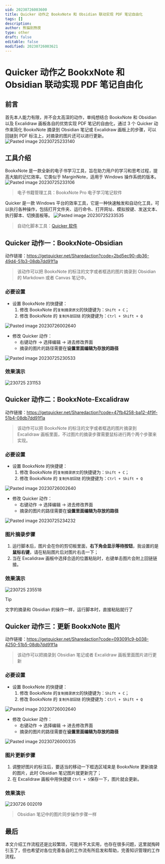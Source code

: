 ```yaml
---
uid: 20230726003600
title: Quicker 动作之 BookxNote 和 Obsidian 联动实现 PDF 笔记自由化
tags: []
description: 
author: 熊猫别熬夜
type: other
draft: false
editable: false
modified: 20230726003621
---
```


# Quicker 动作之 BookxNote 和 Obsidian 联动实现 PDF 笔记自由化

## 前言

首先本人能力有限，并不会太高深的动作，单纯想结合 BookxNote 和 Obsidian 以及 Excalidraw 画板各自的优势实现 PDF 笔记的自由化，通过 3 个 Quicker 动作来简化 BookxNote 摘录到 Obsidian 笔记或 Excalidraw 画板上的步骤，可以回链到 PDF 标注上，对摘录的图片还可以进行更新。
![Pasted image 20230725233140](https://cdn.pkmer.cn/images/202307292128073.png!pkmer)

## 工具介绍

BookxNote 是一款全新的电子书学习工具，旨在助力用户的学习和思考过程，提高大脑的记忆效率。它类似于 MarginNote，适用于 Windows 操作系统的版本。
![Pasted image 20230725233106](https://cdn.pkmer.cn/images/202307292128386.png!pkmer)

> 电子书籍管理工具：BookxNote Pro 电子学习笔记软件

Quicker 是一款 Windows 平台的效率工具，它是一种快速触发和自动化工具，可以执行各种操作，包括打开文件夹、运行命令、打开网址、模拟按键、发送文本、执行脚本、切换面板等。
![Pasted image 20230725233535](https://cdn.pkmer.cn/images/202307292129018.png!pkmer)

> 自动化脚本工具：[Quicker 软件](https://getquicker.net/)

## Quicker 动作一：BookxNote-Obsidian

动作链接：https://getquicker.net/Sharedaction?code=2bd5ec90-db36-49d4-51b3-08db7dd91f1a

> 该动作可以把 BookxNote 的标注的文字或者框选的图片摘录到 Obsidian 的 Markdown 或者 Canvas 笔记中。

### 必要设置

- 设置 BookxNote 的快捷键：
  1.  修改 BookxNote 的`复制摘录原文`的快捷键为：`Shift + C`；
  2.  修改 BookxNote 的 `复制外部回链` 的快捷键为：`Ctrl + Shift + Q`

![Pasted image 20230726002640](https://cdn.pkmer.cn/images/202307292129704.png!pkmer)

- 修改 Quicker 动作：
  - 右键动作 -> 选择编辑 -> 进去修改界面
  - 摘录的图片的路径需要在**设置里面编辑为存放的路径**

![Pasted image 20230725230533](https://cdn.pkmer.cn/images/202307292129878.png!pkmer)

### 效果演示

![230725 231153](https://cdn.pkmer.cn/images/202307292129662.gif)

## Quicker 动作二：BookxNote-Excalidraw

动作链接：https://getquicker.net/Sharedaction?code=47fb4258-ba12-4f9f-51b4-08db7dd91f1a

> 该动作可以把 BookxNote 的标注的文字或者框选的图片摘录到 Excalidraw 画板里面，不过图片的摘录步骤需要鼠标进行两个两个步骤来实现。

### 必要设置

- 设置 BookxNote 的快捷键：
  1.  修改 BookxNote 的`复制摘录原文`的快捷键为：`Shift + C`；
  2.  修改 BookxNote 的 `复制外部回链` 的快捷键为：`Ctrl + Shift + Q`

![Pasted image 20230726002640](https://cdn.pkmer.cn/images/202307292129704.png!pkmer)

- 修改 Quicker 动作：
  - 右键动作 -> 选择编辑 -> 进去修改界面
  - 摘录的图片的路径需要在**设置里面编辑为存放的路径**

![Pasted image 20230725234232](https://cdn.pkmer.cn/images/202307292130644.png!pkmer)

### 图片摘录步骤

1. 运行脚本后，图片会在你的剪切板里面，**右下角会显示等待按钮**，我设置的是**鼠标右键**，请在粘贴图片后对图片右击一下；
2. 当在 Excalidraw 画板中选择合适的位置粘贴时，右键单击图片会附上回链链接。

### 效果演示

![230725 235518](https://cdn.pkmer.cn/images/202307292130637.gif)

> [!tip]
> 文字的摘录和 Obsidian 的操作一样，运行脚本时，直接粘贴就行了

## Quicker 动作三：更新 BookxNote 图片

动作链接：https://getquicker.net/Sharedaction?code=093091c9-b038-4250-51b5-08db7dd91f1a

> 该动作可以把摘录到 Obsidian 笔记或者 Excalidraw 画板里面图片进行更新

### 必要设置

- 设置 BookxNote 的快捷键：
  1.  修改 BookxNote 的`复制摘录原文`的快捷键为：`Shift + C`；
  2.  修改 BookxNote 的 `复制外部回链` 的快捷键为：`Ctrl + Shift + Q`

![Pasted image 20230726002640](https://cdn.pkmer.cn/images/202307292129704.png!pkmer)

- 修改 Quicker 动作：
  - 右键动作 -> 选择编辑 -> 进去修改界面
  - 摘录的图片的路径需要在**设置里面编辑为存放的路径**

![Pasted image 20230726000335](https://cdn.pkmer.cn/images/202307292130652.png!pkmer)

### 图片更新步骤

1. 调整好图片的标注后，要适当的移动一下框选区域来是 BookxNote 更新摘录的图片，此时 Obsidian 笔记图片就更新完了；
2. 在 Excalidraw 画板中用快捷键 `Ctrl + S`保存一下，图片就会更新。

### 效果演示

![230726 002019](https://cdn.pkmer.cn/images/202307292130461.gif)

> Obsidian 笔记中的图片同步操作步骤一样

## 最后

本文介绍工作流程还是比较繁琐，可能并不太实用，也存在很多问题，这里就掏砖引玉了，但也希望对各位完善各自的工作流有所启发和帮助，完善知识管理的工作流程。
